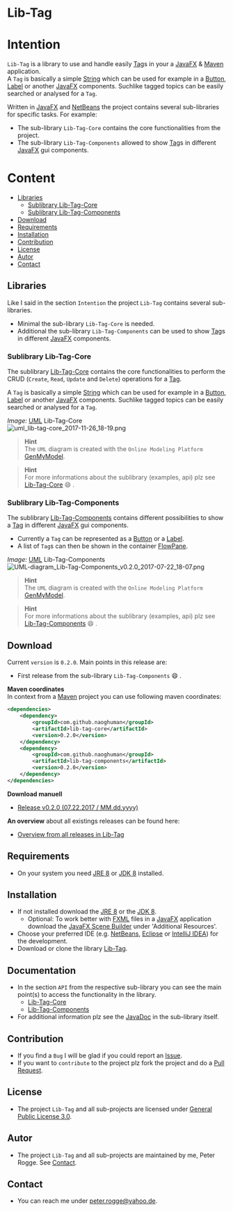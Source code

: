 Lib-Tag
===



Intention
===

`Lib-Tag` is a library to use and handle easily [Tag]s in your a [JavaFX] &amp; 
[Maven] application.  
A `Tag` is basically a simple [String] which can be used for example in a [Button], 
[Label] or another [JavaFX] components. Suchlike tagged topics can be easily searched 
or analysed for a `Tag`.

Written in [JavaFX] and [NetBeans] the project contains several sub-libraries 
for specific tasks. For example:
* The sub-library `Lib-Tag-Core` contains the core functionalities from the project.
* The sub-library `Lib-Tag-Components` allowed to show [Tag]s in different [JavaFX] 
  gui components.



Content
===

* [Libraries](#Libraries)
    * [Sublibrary Lib-Tag-Core](#LiTaCor)
    * [Sublibrary Lib-Tag-Components](#LiTaCom)
* [Download](#Download)
* [Requirements](#Requirements)
* [Installation](#Installation)
* [Contribution](#Contribution)
* [License](#License)
* [Autor](#Autor)
* [Contact](#Contact)



Libraries<a name="Libraries" />
---

Like I said in the section `Intention` the project `Lib-Tag` contains several 
sub-libraries.
* Minimal the sub-library `Lib-Tag-Core` is needed.
* Additional the sub-library `Lib-Tag-Components` can be used to show [Tag]s in 
  different [JavaFX] components.


### Sublibrary Lib-Tag-Core<a name="LiTaCor" />

The sublibrary [Lib-Tag-Core] contains the core functionalities to perform the 
CRUD (`Create`, `Read`, `Update` and `Delete`) operations for a [Tag].

A `Tag` is basically a simple [String] which can be used for example in a [Button], 
[Label] or another [JavaFX] components. Suchlike tagged topics can be easily 
searched or analysed for a `Tag`.

_Image:_ [UML] Lib-Tag-Core  
![uml_lib-tag-core_2017-11-26_18-19.png][uml_lib-tag-core_2017-11-26_18-19]

> __Hint__  
> The `UML` diagram is created with the `Online Modeling Platform` [GenMyModel].

> __Hint__  
> For more informations about the sublibrary (examples, api) plz see [Lib-Tag-Core] 
> :smile: .


### Sublibrary Lib-Tag-Components<a name="LiTaCom" />

The sublibrary [Lib-Tag-Components] contains different possibilities to show a 
[Tag] in different [JavaFX] gui components.
* Currently a `Tag` can be represented as a [Button] or a [Label].
* A list of `Tag`s can then be shown in the container [FlowPane].

_Image:_ [UML] Lib-Tag-Components  
![UML-diagram_Lib-Tag-Components_v0.2.0_2017-07-22_18-07.png][UML-diagram_Lib-Tag-Components_v0.2.0_2017-07-22_18-07]

> __Hint__  
> The `UML` diagram is created with the `Online Modeling Platform` [GenMyModel].

> __Hint__  
> For more informations about the sublibrary (examples, api) plz see [Lib-Tag-Components] 
> :smile: .



Download<a name="Download" />
---

Current `version` is `0.2.0`. Main points in this release are:
* First release from the sub-library `Lib-Tag-Components` :smile: .

**Maven coordinates**  
In context from a [Maven] project you can use following maven coordinates: 
```xml
<dependencies>
    <dependency>
        <groupId>com.github.naoghuman</groupId>
        <artifactId>lib-tag-core</artifactId>
        <version>0.2.0</version>
    </dependency>
    <dependency>
        <groupId>com.github.naoghuman</groupId>
        <artifactId>lib-tag-components</artifactId>
        <version>0.2.0</version>
    </dependency>
</dependencies>
```

**Download manuell**
* [Release v0.2.0 (07.22.2017 / MM.dd.yyyy)]

**An overview** about all existings releases can be found here:
* [Overview from all releases in Lib-Tag]



Requirements<a name="Requirements" />
---

* On your system you need [JRE 8] or [JDK 8] installed.



Installation<a name="Installation" />
---

* If not installed download the [JRE 8] or the [JDK 8].
  * Optional: To work better with [FXML] files in a [JavaFX] application download 
    the [JavaFX Scene Builder] under 'Additional Resources'.
* Choose your preferred IDE (e.g. [NetBeans], [Eclipse] or [IntelliJ IDEA]) for 
  the development.
* Download or clone the library [Lib-Tag].



Documentation<a name="Documentation" />
---

* In the section `API` from the respective sub-library you can see the main point(s) 
  to access the functionality in the library.
    * [Lib-Tag-Core]
    * [Lib-Tag-Components]
* For additional information plz see the [JavaDoc] in the sub-library itself.



Contribution<a name="Contribution" />
---

* If you find a `Bug` I will be glad if you could report an [Issue].
* If you want to `contribute` to the project plz fork the project and do a [Pull Request].



License<a name="License" />
---

* The project `Lib-Tag` and all sub-projects are licensed under [General Public License 3.0].



Autor<a name="Autor" />
---

* The project `Lib-Tag` and all sub-projects are maintained by me, Peter Rogge. 
  See [Contact](#Contact).



Contact<a name="Contact" />
---

* You can reach me under <peter.rogge@yahoo.de>.



[//]: # (Images)
[uml_lib-tag-core_2017-11-26_18-19]:https://user-images.githubusercontent.com/8161815/33242513-7f2aa87a-d2d6-11e7-9a02-0b45f9223f54.png
[UML-diagram_Lib-Tag-Components_v0.2.0_2017-07-22_18-07]:https://user-images.githubusercontent.com/8161815/28492739-f0c22878-6f08-11e7-9b92-3d95f33990cb.png



[//]: # (Links)
[Button]:https://docs.oracle.com/javase/8/javafx/api/javafx/scene/control/Button.html
[Eclipse]:https://www.eclipse.org/
[FlowPane]:https://docs.oracle.com/javase/8/javafx/api/javafx/scene/layout/FlowPane.html
[FXML]:http://docs.oracle.com/javafx/2/fxml_get_started/jfxpub-fxml_get_started.htm
[General Public License 3.0]:http://www.gnu.org/licenses/gpl-3.0.en.html
[GenMyModel]:https://www.genmymodel.com/
[IntelliJ IDEA]:http://www.jetbrains.com/idea/
[Issue]:https://github.com/Naoghuman/lib-tag/issues
[JavaDoc]:http://www.oracle.com/technetwork/java/javase/documentation/index-jsp-135444.html
[JavaFX]:http://docs.oracle.com/javase/8/javase-clienttechnologies.htm
[JavaFX Scene Builder]:http://gluonhq.com/labs/scene-builder/
[JDK 8]:http://www.oracle.com/technetwork/java/javase/downloads/jdk8-downloads-2133151.html
[JRE 8]:http://www.oracle.com/technetwork/java/javase/downloads/jre8-downloads-2133155.html
[Label]:https://docs.oracle.com/javase/8/javafx/api/javafx/scene/control/Label.html
[Lib-Tag]:https://github.com/Naoghuman/lib-tag
[Lib-Tag-Components]:https://github.com/Naoghuman/lib-tag/tree/master/lib-tag-components
[Lib-Tag-Core]:https://github.com/Naoghuman/lib-tag/tree/master/lib-tag-core
[Maven]:http://maven.apache.org/
[NetBeans]:https://netbeans.org/
[Overview from all releases in Lib-Tag]:https://github.com/Naoghuman/lib-tag/releases
[Pull Request]:https://help.github.com/articles/using-pull-requests
[Release v0.2.0 (07.22.2017 / MM.dd.yyyy)]:https://github.com/Naoghuman/lib-tag/releases/tag/v0.2.0
[String]:https://docs.oracle.com/javase/8/docs/api/java/lang/String.html
[Tag]:https://github.com/Naoghuman/lib-tag/blob/master/lib-tag-core/src/main/java/com/github/naoghuman/lib/tag/core/Tag.java
[UML]:https://en.wikipedia.org/wiki/Unified_Modeling_Language
